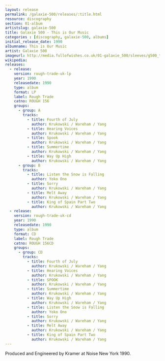 ```yaml
---
layout: release
permalink: /galaxie-500/releases/:title.html
resource: discography
section: 01-album
artistslug: galaxie-500
title: Galaxie 500 - This is Our Music 
categories : [discography, galaxie-500, albums]
initial_release_date: 1990
albumname: This is Our Music
artist: Galaxie 500
imageurl: http://media.fullofwishes.co.uk/01-galaxie_500/sleeves/g500_thisisourmusic.jpg
wikipedia: 
releases:
  - release:
    version: rough-trade-uk-lp
    year: 1990
    releasedate: 1990
    type: album
    format: LP
    label: Rough Trade
    catno: ROUGH 156
    groups:
      - group: A
        tracks:
          - title: Fourth of July
            author: Krukowski / Wareham / Yang
          - title: Hearing Voices
            author: Krukowski / Wareham / Yang
          - title: Spook
            author: Krukowski / Wareham / Yang
          - title: Summertime
            author: Krukowski / Wareham / Yang
          - title: Way Up High
            author: Krukowski / Wareham / Yang
      - group: B
        tracks:
          - title: Listen the Snow is Falling
            author: Yoko Ono
          - title: Sorry
            author: Krukowski / Wareham / Yang
          - title: Melt Away
            author: Krukowski / Wareham / Yang
          - title: King of Spain Part Two
            author: Krukowski / Wareham / Yang
  - release:
    version: rough-trade-uk-cd
    year: 1990
    releasedate: 1990
    type: album
    format: CD
    label: Rough Trade
    catno: ROUGH 156CD
    groups:
      - group: CD
        tracks:
          - title: Fourth of July
            author: Krukowski / Wareham / Yang
          - title: Hearing Voices
            author: Krukowski / Wareham / Yang
          - title: SPOOK
            author: Krukowski / Wareham / Yang
          - title: Summertime
            author: Krukowski / Wareham / Yang
          - title: Way Up High
            author: Krukowski / Wareham / Yang
          - title: Listen the Snow is Falling
            author: Yoko Ono
          - title: Sorry
            author: Krukowski / Wareham / Yang
          - title: Melt Away
            author: Krukowski / Wareham / Yang
          - title: King of Spain Part Two
            author: Krukowski / Wareham / Yang
---
```

Produced and Engineered by Kramer at Noise New York 1990.
